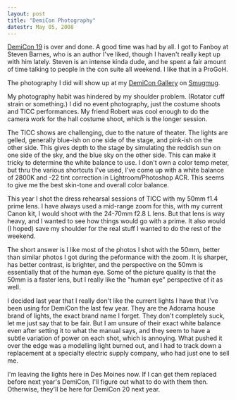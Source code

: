 ```yaml
---
layout: post
title: "DemiCon Photography"
datestr: May 05, 2008
---
```


<a href="http://www.demicon.org/19/main.html" title="DemiCon 19 Web Site">DemiCon 19</a> is over and done.  A good time was had by all.  I got to Fanboy at Steven Barnes, who is an author I've liked, though I haven't really kept up with him lately.  Steven is an intense kinda dude, and he spent a fair amount of time talking to people in the con suite all weekend.  I like that in a ProGoH.

The photography I did will show up at my <a href="http://wookie.smugmug.com/DemiCon" title="DemiCon Galleries">DemiCon Gallery</a> on <a href="http://wookie.smugmug.com" title="Wookie at Smugmug">Smugmug</a>.

My photography habit was hindered by my shoulder problem.  (Rotator cuff strain or something.)  I did no event photography, just the costume shoots and TICC performances.  My friend Robert was cool enough to do the camera work for the hall costume shoot, which is the longer session.

The TICC shows are challenging, due to the nature of theater.  The lights are gelled, generally blue-ish on one side of the stage, and pink-ish on the other side.  This gives depth to the stage by simulating the reddish sun on one side of the sky, and the blue sky on the other side.  This can make it tricky to determine the white balance to use.  I don't own a color temp meter, but thru the various shortcuts I've used, I've come up with a white balance of 2800K and -22 tint correction in Lightroom/Photoshop ACR.  This seems to give me the best skin-tone and overall color balance.

This year I shot the dress rehearsal sessions of TICC with my 50mm f1.4 prime lens.  I have always used a mid-range zoom for this, with my current Canon kit, I would shoot with the 24-70mm f2.8 L lens.  But that lens is way heavy, and I wanted to see how things would go with a prime.  It also would (I hoped) save my shoulder for the real stuff I wanted to do the rest of the weekend.

The short answer is I like most of the photos I shot with the 50mm, better than similar photos I got during the peformance with the zoom.  It is sharper, has better contrast, is brighter, and the perspective on the 50mm is essentially that of the human eye.  Some of the picture quality is that the 50mm is a faster lens, but I really like the "human eye" perspective of it as well.

I decided last year that I really don't like the current lights I have that I've been using for DemiCon the last few year.  They are the Adorama house brand of lights, the exact brand name I forget.  They don't completely suck, let me just say that to be fair.  But I am unsure of their exact white balance even after setting it to what the manual says, and they seem to have a subtle variation of power on each shot, which is annoying.  What pushed it over the edge was a modelling light burned out, and I had to track down a replacement at a specialty electric supply company, who had just one to sell me.

I'm leaving the lights here in Des Moines now.  If I can get them replaced before next year's DemiCon, I'll figure out what to do with them then.  Otherwise, they'll be here for DemiCon 20 next year.

